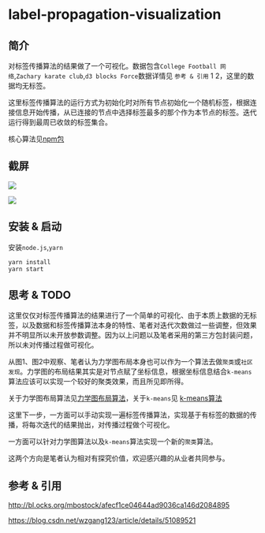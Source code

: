 # label-propagation-visualization

## 简介

对标签传播算法的结果做了一个可视化。数据包含`College Football 网络`,`Zachary karate club`,`d3 blocks Force`数据详情见 `参考 & 引用` 1 2，这里的数据均无标签。

这里标签传播算法的运行方式为初始化时对所有节点初始化一个随机标签，根据连接信息开始传播，从已连接的节点中选择标签最多的那个作为本节点的标签。迭代运行得到最周已收敛的标签集合。

核心算法见[npm包](https://www.npmjs.com/package/layered-label-propagation)

## 截屏

![](https://img.sz-p.cn/lpv-1.png)

![](https://img.sz-p.cn/lpv-2.png)

## 安装 & 启动

安装`node.js`,`yarn`

```shell
yarn install
yarn start
```

## 思考 & TODO

这里仅仅对标签传播算法的结果进行了一个简单的可视化、由于本质上数据的无标签，以及数据和标签传播算法本身的特性、笔者对迭代次数做过一些调整，但效果并不明显所以未开放参数调整。因为以上问题以及笔者采用的第三方包封装问题，所以未对传播过程做可视化。

从图1、图2中观察、笔者认为力学图布局本身也可以作为一个算法去做`聚类`或`社区发现`。力学图的布局结果其实是对节点赋了坐标信息，根据坐标信息结合`k-means`算法应该可以实现一个较好的聚类效果，而且所见即所得。

关于力学图布局算法见[力学图布局算法](https://sz-p.com/d3layoutdoc/%E5%8A%9B%E5%AD%A6%E5%9B%BEForce.html)，关于`k-means`见 [k-means算法](https://sz-p.cn/blog/index.php/2020/05/14/296.html)

这里下一步，一方面可以手动实现一遍标签传播算法，实现基于有标签的数据的传播，将每次迭代的结果抛出，对传播过程做个可视化。

一方面可以针对力学图算法以及`k-means`算法实现一个新的`聚类`算法。

这两个方向是笔者认为相对有探究价值，欢迎感兴趣的从业者共同参与。

## 参考 & 引用

http://bl.ocks.org/mbostock/afecf1ce04644ad9036ca146d2084895

https://blog.csdn.net/wzgang123/article/details/51089521
